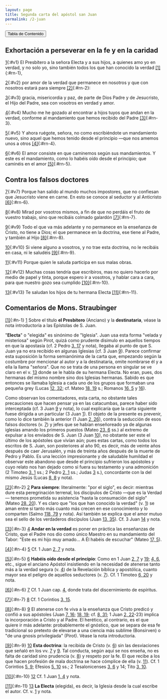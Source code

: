 ```yaml
---
layout: page
title: Segunda carta del apóstol san Juan
permalink: /2-juan
---
```


<input type="button" popovertarget="toc" value="Tabla de Contenido">

<div id="toc" markdown="1" popover>

- Tabla de contenido
{:toc}
</div>

## Exhortación a perseverar en la fe y en la caridad

[1](#v1){:#v1} El Presbítero a la señora Electa y a sus hijos, a quienes amo yo en verdad, y no solo yo, sino también todos los que han conocido la verdad [[1]](#n-1){:#rn-1},

[2](#v2){:#v2} por amor de la verdad que permanece en nosotros y que con nosotros estará para siempre [[2]](#n-2){:#rn-2}:

[3](#v3){:#v3} gracia, misericordia y paz, de parte de Dios Padre y de Jesucristo, el Hijo del Padre, sea con vosotros en verdad y amor.

[4](#v4){:#v4} Mucho me he gozado al encontrar a hijos tuyos que andan en la verdad, conforme al mandamiento que hemos recibido del Padre [[3]](#n-3){:#rn-3}.

[5](#v5){:#v5} Y ahora ruégote, señora, no como escribiéndote un mandamiento nuevo, sino aquel que hemos tenido desde el principio —que nos amemos unos a otros [[4]](#n-4){:#rn-4}.

[6](#v6){:#v6} El amor consiste en que caminemos según sus mandamientos. Y este es el mandamiento, como lo habéis oído desde el principio; que caminéis en el amor [[5]](#n-5){:#rn-5}.

## Contra los falsos doctores

[7](#v7){:#v7} Porque han salido al mundo muchos impostores, que no confiesan que Jesucristo viene en carne. En esto se conoce al seductor y al Anticristo [[6]](#n-6){:#rn-6}.

[8](#v8){:#v8} Mirad por vosotros mismos, a fin de que no perdáis el fruto de vuestro trabajo, sino que recibáis colmado galardón [[7]](#n-7){:#rn-7}.

[9](#v9){:#v9} Todo el que va más adelante y no permanece en la enseñanza de Cristo, no tiene a Dios; el que permanece en la doctrina, ese tiene al Padre, y también al Hijo [[8]](#n-8){:#rn-8}.

[10](#v10){:#v10} Si viene alguno a vosotros, y no trae esta doctrina, no le recibáis en casa, ni le saludéis [[9]](#n-9){:#rn-9}.

[11](#v11){:#v11} Porque quien le saluda participa en sus malas obras.

[12](#v12){:#v12} Muchas cosas tendría que escribiros, mas no quiero hacerlo por medio de papel y tinta, porque espero ir a vosotros, y hablar cara a cara, para que nuestro gozo sea cumplido [[10]](#n-10){:#rn-10}.

[13](#v13){:#v13} Te saludan los hijos de tu hermana Electa [[11]](#n-11){:#rn-11}.

## Comentarios de Mons. Straubinger

[[1]](#rn-1){:#n-1} [1](#v1) Sobre el título **el Presbítero** (Anciano) y la **destinataria**, véase la nota introductoria a las Epístolas de S. Juan.

"**Electa**" o "elegida" es sinónimo de "Iglesia". Juan usa esta forma "velada y misteriosa" según Pirot, quizá como prudente disimulo en aquellos tiempos en que la apostasía (cf. 2 Pedro [3, 17](2-pedro#c3-v17) y nota), llegaba al punto de que S. Juan ya no era recibido en algunas Iglesias (cf. 3 Juan [9](3-juan#v9)). Parece confirmar esta suposición la forma semianónima de la carta que, empezando según la costumbre por mencionar al autor y a la destinataria, omite nombrarse él y a ella la llama "señora". Que no se trata de una persona en singular se ve claro en el v. [13](#v13) donde se le habla de su hermana Electa. No eran, pues, dos hermanas del mismo nombre sino dos Iglesias hermanas. Sabido es que entonces se llamaba Iglesia a cada uno de los grupos que formaban una pequeña grey (Lucas [12, 32](lucas#c12-v32); cf. Mateo [18, 19](mateo#c18-v19) s.; Romanos [16, 5](romanos#c16-v5) y [16](romanos#c16-v16)).

Como observan los comentadores, esta carta, no obstante tales precauciones que hacen pensar ya en las catacumbas, parece haber sido interceptada (cf. 3 Juan [9](3-juan#v9) y nota), lo cual explicaría que la carta siguiente fuese dirigida a un particular (3 Juan [1](3-juan#v1)). El objeto de la presente es prevenir, como lo dice también la anterior (1 Juan [2, 26](1-juan#c2-v26)), contra la seducción de esos falsos doctores (v. [7](#v7)) y jefes que se habían enseñoreado ya de algunas iglesias amando los primeros puestos (Mateo [23, 6](mateo#c23-v6) ss.) al extremo de expulsar a los enviados de S. Juan (3 Juan [10](3-juan#v10)), no obstante ser este el último de los apóstoles que vivían aún; pues estas cartas, como todos los escritos de S. Juan, son posteriores al año 90, es decir, más de veinte años después de caer Jerusalén, y más de treinta años después de la muerte de Pedro y Pablo. Es una lección impresionante y de saludable humildad el observar este abandono que desde el principio sufrieron los apóstoles y cuyo relato nos han dejado como si fuera su testamento y una admonición (2 Timoteo [3, 1](2-timoteo#c3-v1) ss.; 2 Pedro [2, 1](2-pedro#c2-v1) ss.; Judas [3](Judas#v3) s.), concordante con la del mismo Jesús (Lucas [8, 8](lucas#c8-v8) y nota).

[[2]](#rn-2){:#n-2} [2](#v2) **Para siempre**: literalmente: "por el siglo", es decir: mientras dure esta peregrinación terrenal, los discípulos de Cristo —que es la Verdad— tenemos prometida su asistencia "hasta la consumación del siglo" (Mateo [28, 20](mateo#c28-v20)). Y es claro que "los que han conocido la verdad" (v. [1](#v1)) se aman entre sí tanto más cuanto más crecen en ese conocimiento y lo comparten (Salmo [118, 79](salmos#c118-v79) y nota). Así también se explica que el amor mutuo sea el sello de los verdaderos discípulos (Juan [13, 35](juan#c13-v35)). Cf. 3 Juan [14](3-juan#v14) y nota.

[[3]](#rn-3){:#n-3} [4](#v4) **Andar en la verdad** es poner en práctica las enseñanzas de Cristo, que el Padre nos dio como único Maestro en su mandamiento del Tabor: "Este es mi hijo muy amado... A Él habéis de escuchar" (Mateo [17, 5](mateo#c17-v5)).

[[4]](#rn-4){:#n-4} [5](#v5) Cf. 1 Juan [2, 7](1-juan#c2-v7) y nota.

[[5]](#rn-5){:#n-5} [6](#v6) **Habéis oído desde el principio**: Como en 1 Juan [2, 7](1-juan#c2-v7) y [19](1-juan#c2-v19); [4, 6](1-juan#c4-v6), etc., sigue el anciano Apóstol insistiendo en la necesidad de atenerse tanto más a la verdad segura (v. [4](#v4)) de la Revelación bíblica y apostólica, cuanto mayor sea el peligro de aquellos seductores (v. [7](#v7)). Cf. 1 Timoteo [6, 20](1-timoteo#c6-v20) y nota.

[[6]](#rn-6){:#n-6} [7](#v7) Cf. 1 Juan cap. [4](1-juan#c4), donde trata del discernimiento de espíritus.

[[7]](#rn-7){:#n-7} [8](#v8) Cf. 1 Corintios [3, 15](1-corintios#c3-v15).

[[8]](#rn-8){:#n-8} [9](#v9) El atenerse con fe viva a la enseñanza que Cristo predicó y confió a sus apóstoles (Juan [7, 16](juan#c7-v16); [18, 19](juan#c18-v19); cf. [8, 31](juan#c8-v31); 1 Juan [2, 22](1-juan#c2-v22)-23) implica la incorporación a Cristo y al Padre. El herético, al contrario, es el que quiere ir más adelante: probablemente el gnóstico, que se separa de esa fe tradicional so pretexto de elevarse a una ciencia más sublime (Bonsirven) o "de una gnosis privilegiada" (Pirot). Véase la nota introductoria.

[[9]](#rn-9){:#n-9} [10](#v10) **Esta doctrina**: la recibida de Cristo (v. [6](#v6)) sin las desviaciones que señaló en los vv. [7](#v7) y [9](#v9). Tal conducta, según aquí se nos enseña, no es falta de caridad sino prudencia (v. [8](#v8)) y respeto por la fe. El que recibe a los que hacen profesión de mala doctrina se hace cómplice de ella (v. [11](#v11)). Cf. 1 Corintios [5, 9](1-corintios#c5-v9); Efesios [5, 10](efesios#c5-v10) ss.; 2 Tesalonicenses [3, 6](2-tesalonicenses#c3-v6) y 14; Tito [3, 10](tito#c3-v10).

[[10]](#rn-10){:#n-10} [12](#v12) Cf. 1 Juan [1, 4](1-juan#c1-v4) y nota.

[[11]](#rn-11){:#n-11} [13](#v13) **La Electa** (elegida), es decir, la Iglesia desde la cual escribe el autor. Cf. v. [1](#v1) y nota.

<!-- Total de referencias: 11 -->
<!-- Rango original de referencias: 12779 - 12788 -->

<!-- Total de notas: 11 -->
<!-- Rango original de notas: [12779] - [12788] -->

